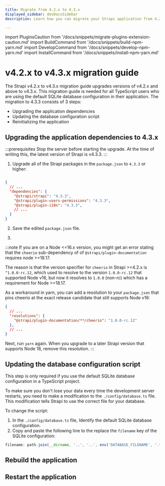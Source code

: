 ```yaml
---
title: Migrate from 4.2.x to 4.3.x
displayed_sidebar: devDocsSidebar
description: Learn how you can migrate your Strapi application from 4.2.x to 4.3.x.

---
```


import PluginsCaution from '/docs/snippets/migrate-plugins-extension-caution.md'
import BuildCommand from '/docs/snippets/build-npm-yarn.md'
import DevelopCommand from '/docs/snippets/develop-npm-yarn.md'
import InstallCommand from '/docs/snippets/install-npm-yarn.md'

# v4.2.x to v4.3.x migration guide

The Strapi v4.2.x to v4.3.x migration guide upgrades versions of v4.2.x and above to v4.3.x. This migration guide is needed for all TypeScript users who are using the default SQLite database configuration in their application. The migration to 4.3.3 consists of 3 steps:

- Upgrading the application dependencies
- Updating the database configuration script
- Reinitializing the application

<PluginsCaution components={props.components} />

## Upgrading the application dependencies to 4.3.x

:::prerequisites
Stop the server before starting the upgrade. At the time of writing this, the latest version of Strapi is v4.3.3.
:::

1. Upgrade all of the Strapi packages in the `package.json` to `4.3.3` or higher:

```json title="path: ./package.json"

{
  // ...
  "dependencies": {
    "@strapi/strapi": "4.3.3",
    "@strapi/plugin-users-permissions": "4.3.3",
    "@strapi/plugin-i18n": "4.3.3",
    // ...
  }
}

```

2. Save the edited `package.json` file.

3. <InstallCommand components={props.components} />

  :::note
  If you are on a Node <=16.x version, you might get an error stating that the `cheerio` sub-dependency of of `@strapi/plugin-documentation` requires node >=18.17.

  The reason is that the version specifier for `cheerio` in Strapi >=4.2.x is `^1.0.0-rc.12`, which used to resolve to the version `1.0.0-rc.12` that supported Node v16, but now it resolves to `1.0.0` (non-rc) which has a requirement for Node >=18.17.
  
  As a workaround in yarn, you can add a resolution to your `package.json` that pins cheerio at the exact release candidate that still supports Node v16:

  ```json title="path: ./package.json"
  {
    // ...
    "resolutions": {
      "@strapi/plugin-documentation/**/cheerio": "1.0.0-rc.12"
    },
    // ...
  }
  ```
  Next, run `yarn` again. When you upgrade to a later Strapi version that supports Node 18, remove this resolution.
  :::

## Updating the database configuration script

This step is only required if you use the default SQLite database configuration in a TypeScript project.

To make sure you don't lose your data every time the development server restarts, you need to make a modification to the `./config/database.ts` file. This modification tells Strapi to use the correct file for your database.

To change the script:

1. In the `./config/database.ts` file, Identify the default SQLite database configuration.
2. Copy and paste the following line to the replace the `filename` key of the SQLite configuration:

```ts title="path: ./config/database.ts"
filename: path.join(__dirname, '..', '..', env('DATABASE_FILENAME', '.tmp/data.db')),
```

## Rebuild the application

<BuildCommand components={props.components} />

## Restart the application

<DevelopCommand components={props.components} />
